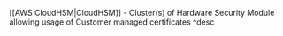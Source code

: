 [[AWS CloudHSM|CloudHSM]] - Cluster(s) of Hardware Security Module allowing usage of Customer managed certificates ^desc
